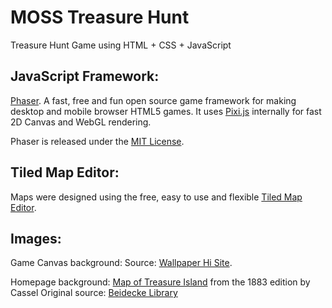MOSS Treasure Hunt
============

Treasure Hunt Game using HTML + CSS + JavaScript


JavaScript Framework:
-----------------
[Phaser](http://phaser.io/). A fast, free and fun open source game framework for making desktop and mobile browser HTML5 games. It uses [Pixi.js](https://github.com/GoodBoyDigital/pixi.js/) internally for fast 2D Canvas and WebGL rendering.


Phaser is released under the [MIT License](http://opensource.org/licenses/MIT).



Tiled Map Editor:
-----------------
Maps were designed using the free, easy to use and flexible [Tiled Map Editor](http://www.mapeditor.org/).


Images:
-----------------
Game Canvas background:
Source: [Wallpaper Hi Site](http://www.wallpaperhi.com/).


Homepage background:
[Map of Treasure Island](http://en.wikipedia.org/wiki/File:Treasure-island-map.jpg) from the 1883 edition by Cassel
Original source: [Beidecke Library](http://brbl-dl.library.yale.edu/vufind/Record/3522527) 

